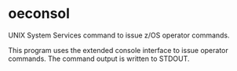# oeconsol

UNIX System Services command to issue z/OS operator commands.

This program uses the extended console interface to issue operator commands. The command output is written to STDOUT.
